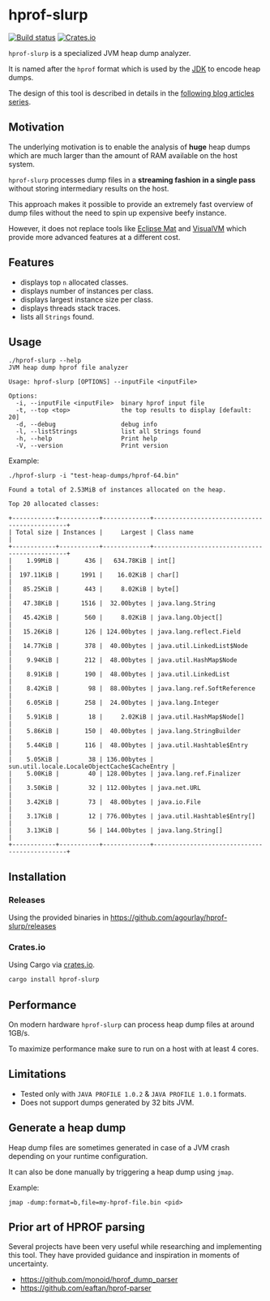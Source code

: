 # hprof-slurp

[![Build status](https://github.com/agourlay/hprof-slurp/actions/workflows/ci.yml/badge.svg)](https://github.com/agourlay/hprof-slurp/actions/workflows/ci.yml)
[![Crates.io](https://img.shields.io/crates/v/hprof-slurp.svg)](https://crates.io/crates/hprof-slurp)

`hprof-slurp` is a specialized JVM heap dump analyzer.

It is named after the `hprof` format which is used by the [JDK](https://hg.openjdk.java.net/jdk/jdk/file/ee1d592a9f53/src/hotspot/share/services/heapDumper.cpp#l62) to encode heap dumps.

The design of this tool is described in details in the [following blog articles series](https://agourlay.github.io/tags/hprof-slurp/).

## Motivation

The underlying motivation is to enable the analysis of **huge** heap dumps which are much larger than the amount of RAM available on the host system.

`hprof-slurp` processes dump files in a **streaming fashion in a single pass** without storing intermediary results on the host.

This approach makes it possible to provide an extremely fast overview of dump files without the need to spin up expensive beefy instance.

However, it does not replace tools like [Eclipse Mat](https://www.eclipse.org/mat/) and [VisualVM](https://visualvm.github.io/) which provide more advanced features at a different cost.

## Features

- displays top `n` allocated classes.
- displays number of instances per class.
- displays largest instance size per class.
- displays threads stack traces.
- lists all `Strings` found.

## Usage

```
./hprof-slurp --help
JVM heap dump hprof file analyzer

Usage: hprof-slurp [OPTIONS] --inputFile <inputFile>

Options:
  -i, --inputFile <inputFile>  binary hprof input file
  -t, --top <top>              the top results to display [default: 20]
  -d, --debug                  debug info
  -l, --listStrings            list all Strings found
  -h, --help                   Print help
  -V, --version                Print version
```

Example:

```
./hprof-slurp -i "test-heap-dumps/hprof-64.bin"
```

```
Found a total of 2.53MiB of instances allocated on the heap.

Top 20 allocated classes:

+------------+-----------+-------------+----------------------------------------------+
| Total size | Instances |     Largest | Class name                                   |
+------------+-----------+-------------+----------------------------------------------+
|    1.99MiB |       436 |   634.78KiB | int[]                                        |
|  197.11KiB |      1991 |    16.02KiB | char[]                                       |
|   85.25KiB |       443 |     8.02KiB | byte[]                                       |
|   47.38KiB |      1516 |  32.00bytes | java.lang.String                             |
|   45.42KiB |       560 |     8.02KiB | java.lang.Object[]                           |
|   15.26KiB |       126 | 124.00bytes | java.lang.reflect.Field                      |
|   14.77KiB |       378 |  40.00bytes | java.util.LinkedList$Node                    |
|    9.94KiB |       212 |  48.00bytes | java.util.HashMap$Node                       |
|    8.91KiB |       190 |  48.00bytes | java.util.LinkedList                         |
|    8.42KiB |        98 |  88.00bytes | java.lang.ref.SoftReference                  |
|    6.05KiB |       258 |  24.00bytes | java.lang.Integer                            |
|    5.91KiB |        18 |     2.02KiB | java.util.HashMap$Node[]                     |
|    5.86KiB |       150 |  40.00bytes | java.lang.StringBuilder                      |
|    5.44KiB |       116 |  48.00bytes | java.util.Hashtable$Entry                    |
|    5.05KiB |        38 | 136.00bytes | sun.util.locale.LocaleObjectCache$CacheEntry |
|    5.00KiB |        40 | 128.00bytes | java.lang.ref.Finalizer                      |
|    3.50KiB |        32 | 112.00bytes | java.net.URL                                 |
|    3.42KiB |        73 |  48.00bytes | java.io.File                                 |
|    3.17KiB |        12 | 776.00bytes | java.util.Hashtable$Entry[]                  |
|    3.13KiB |        56 | 144.00bytes | java.lang.String[]                           |
+------------+-----------+-------------+----------------------------------------------+
```

## Installation

### Releases

Using the provided binaries in https://github.com/agourlay/hprof-slurp/releases

### Crates.io

Using Cargo via [crates.io](https://crates.io/crates/hprof-slurp).

```bash
cargo install hprof-slurp
```

## Performance

On modern hardware `hprof-slurp` can process heap dump files at around 1GB/s.

To maximize performance make sure to run on a host with at least 4 cores.

## Limitations

- Tested only with `JAVA PROFILE 1.0.2` & `JAVA PROFILE 1.0.1` formats.
- Does not support dumps generated by 32 bits JVM.

## Generate a heap dump

Heap dump files are sometimes generated in case of a JVM crash depending on your runtime configuration.

It can also be done manually by triggering a heap dump using `jmap`.

Example:

`jmap -dump:format=b,file=my-hprof-file.bin <pid>`

## Prior art of HPROF parsing

Several projects have been very useful while researching and implementing this tool.
They have provided guidance and inspiration in moments of uncertainty.

- https://github.com/monoid/hprof_dump_parser
- https://github.com/eaftan/hprof-parser
